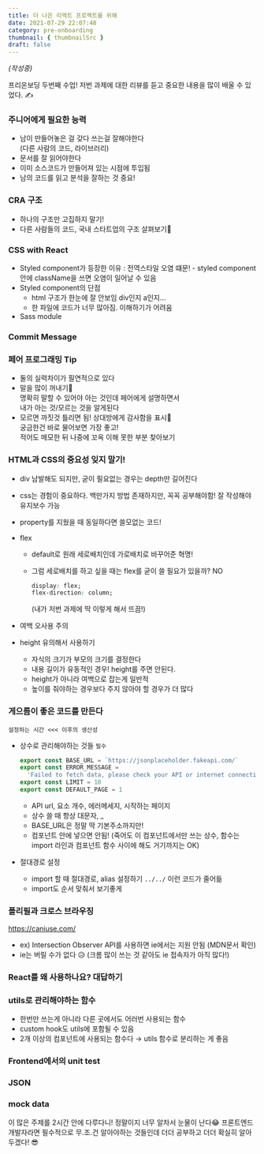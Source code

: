 ```yaml
---
title: 더 나은 리액트 프로젝트를 위해
date: 2021-07-29 22:07:48
category: pre-onboarding
thumbnail: { thumbnailSrc }
draft: false
---
```


_(작성중)_

프리온보딩 두번째 수업!
저번 과제에 대한 리뷰를 듣고 중요한 내용을 많이 배울 수 있었다. ✍

### 주니어에게 필요한 능력

- 남이 만들어놓은 걸 갖다 쓰는걸 잘해야한다 <br/> (다른 사람의 코드, 라이브러리)
- 문서를 잘 읽어야한다
- 이미 소스코드가 만들어져 있는 시점에 투입됨
- 남의 코드를 읽고 분석을 잘하는 것 중요!

### CRA 구조

- 하나의 구조만 고집하지 말기!
- 다른 사람들의 코드, 국내 스타트업의 구조 살펴보기👀

### CSS with React

- Styled component가 등장한 이유
  : 전역스타일 오염 떄문! - styled component 안에 className을 쓰면 오염이 일어날 수 있음
- Styled component의 단점
  - html 구조가 한눈에 잘 안보임 div인지 a인지...
  - 한 파일에 코드가 너무 많아짐. 이해하기가 어려움
- Sass module

### Commit Message

### 페어 프로그래밍 Tip

- 둘의 실력차이가 필연적으로 있다
- 말을 많이 꺼내기👄 <br/> 명확히 말할 수 있어야 아는 것인데 페어에게 설명하면서 <br/> 내가 아는 것/모르는 것을 알게된다
- 모르면 까짓것 틀리면 됨! 상대방에게 감사함을 표시🙏 <br/> 궁금한건 바로 물어보면 가장 좋고! <br/>적어도 메모한 뒤 나중에 꼬옥 이해 못한 부분 찾아보기

### HTML과 CSS의 중요성 잊지 말기!

- div 남발해도 되지만, 굳이 필요없는 경우는 depth만 길어진다
- css는 경험이 중요하다.
  백만가지 방법 존재하지만, 꼭꼭 공부해야함!
  잘 작성해야 유지보수 가능
- property를 지웠을 때 동일하다면 쓸모없는 코드!
- flex

  - default로 원래 세로배치인데
    가로배치로 바꾸어준 혁명!
  - 그럼 세로배치를 하고 싶을 때는 flex를 굳이 쓸 필요가 있을까? NO

    ```css
    display: flex;
    flex-direction: column;
    ```

    (내가 저번 과제에 딱 이렇게 해서 뜨끔!)

- 여백 오사용 주의
- height 유의해서 사용하기
  - 자식의 크기가 부모의 크기를 결정한다
  - 내용 길이가 유동적인 경우! height를 주면 안된다.
  - height가 아니라 여백으로 잡는게 일반적
  - 높이를 줘야하는 경우보다 주지 않아야 할 경우가 더 많다

### 게으름이 좋은 코드를 만든다

`설정하는 시간 <<< 이후의 생산성`

- 상수로 관리해야하는 것들 `필수`

  ```jsx
  export const BASE_URL = `https://jsonplaceholder.fakeapi.com/`
  export const ERROR_MESSAGE =
    'Failed to fetch data, please check your API or internet connection'
  export const LIMIT = 10
  export const DEFAULT_PAGE = 1
  ```

  - API url, 요소 개수, 에러메세지, 시작하는 페이지
  - 상수 쓸 때 항상 대문자, \_
  - BASE_URL은 정말 딱 기본주소까지만!
  - 컴포넌트 안에 넣으면 안됨!
    (죽어도 이 컴포넌트에서만 쓰는 상수, 함수는 import 라인과 컴포넌트 함수 사이에 해도 거기까지는 OK)

- 절대경로 설정
  - import 할 때 절대경로, alias 설정하기 `../../` 이런 코드가 줄어듦
  - import도 순서 맞춰서 보기좋게

### 폴리필과 크로스 브라우징

https://caniuse.com/

- ex) Intersection Observer API를 사용하면 ie에서는 지원 안됨 (MDN문서 확인)
- ie는 버릴 수가 없다 😥 (크롬 많이 쓰는 것 같아도 ie 접속자가 아직 많다!)

### React를 왜 사용하나요? 대답하기

### utils로 관리해야하는 함수

- 한번만 쓰는게 아니라 다른 곳에서도 어러번 사용되는 함수
- custom hook도 utils에 포함될 수 있음
- 2개 이상의 컴포넌트에 사용되는 함수다 → utils 함수로 분리하는 게 좋음

### Frontend에서의 unit test

### JSON

### mock data

이 많은 주제를 2시간 안에 다루다니! 정말이지 너무 알차서 눈물이 난다😂
프론트엔드 개발자라면 필수적으로 무.조.건 알아야하는 것들인데 더더 공부하고 더더 확실히 알아두겠다! 😎
